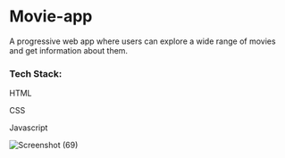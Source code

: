 # Movie-app
A progressive web app where users can explore a wide range of movies and get information about them.

<h3>Tech Stack:</h3>

<p>HTML</p>
<p>CSS</p>
<p>Javascript</p>

![Screenshot (69)](https://user-images.githubusercontent.com/77531807/186886728-ac41f475-69c7-4151-a46b-bb0899e18fd4.png)
